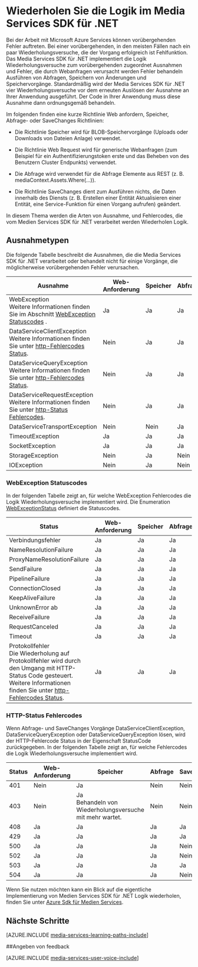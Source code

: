 <properties
    pageTitle="Wiederholen Sie die Logik im Media Services-SDK für .NET | Microsoft Azure"
    description="Das Thema bietet einen Überblick über die Logik Wiederholungsversuche im Media Services SDK für .NET."
    authors="Juliako"
    manager="erikre"
    editor=""
    services="media-services"
    documentationCenter=""/>

<tags
    ms.service="media-services"
    ms.workload="media"
    ms.tgt_pltfrm="na"
    ms.devlang="na"
    ms.topic="article"
    ms.date="10/25/2016" 
    ms.author="juliako"/>


# <a name="retry-logic-in-the-media-services-sdk-for-net"></a>Wiederholen Sie die Logik im Media Services SDK für .NET

Bei der Arbeit mit Microsoft Azure Services können vorübergehenden Fehler auftreten. Bei einer vorübergehenden, in den meisten Fällen nach ein paar Wiederholungsversuche, die der Vorgang erfolgreich ist Fehlfunktion. Das Media Services SDK für .NET implementiert die Logik Wiederholungsversuche zum vorübergehenden zugeordnet Ausnahmen und Fehler, die durch Webanfragen verursacht werden Fehler behandeln Ausführen von Abfragen, Speichern von Änderungen und Speichervorgänge.  Standardmäßig wird der Media Services SDK für .NET vier Wiederholungsversuche vor dem erneuten Auslösen der Ausnahme an Ihrer Anwendung ausgeführt. Der Code in Ihrer Anwendung muss diese Ausnahme dann ordnungsgemäß behandeln.  
  
 Im folgenden finden eine kurze Richtlinie Web anfordern, Speicher, Abfrage- oder SaveChanges Richtlinien:  
  
-   Die Richtlinie Speicher wird für BLOB-Speichervorgänge (Uploads oder Downloads von Dateien Anlage) verwendet.  
  
-   Die Richtlinie Web Request wird für generische Webanfragen (zum Beispiel für ein Authentifizierungstoken erste und das Beheben von des Benutzern Cluster Endpunkts) verwendet.  
  
-   Die Abfrage wird verwendet für die Abfrage Elemente aus REST (z. B. mediaContext.Assets.Where(...)).  
  
-   Die Richtlinie SaveChanges dient zum Ausführen nichts, die Daten innerhalb des Diensts (z. B. Erstellen einer Entität Aktualisieren einer Entität, eine Service-Funktion für einen Vorgang aufrufen) geändert.  
  
 In diesem Thema werden die Arten von Ausnahme, und Fehlercodes, die vom Medien Services SDK für .NET verarbeitet werden Wiederholen Logik.  
  
## <a name="exception-types"></a>Ausnahmetypen  

Die folgende Tabelle beschreibt die Ausnahmen, die die Media Services SDK für .NET verarbeitet oder behandelt nicht für einige Vorgänge, die möglicherweise vorübergehenden Fehler verursachen.  
  
Ausnahme|Web-Anforderung|Speicher|Abfrage|SaveChanges
----|------|----|---|---
WebException<br/>Weitere Informationen finden Sie im Abschnitt [WebException Statuscodes](media-services-retry-logic-in-dotnet-sdk.md#WebExceptionStatus) .|Ja|Ja|Ja|Ja  
DataServiceClientException<br/> Weitere Informationen finden Sie unter [http-Fehlercodes Status](media-services-retry-logic-in-dotnet-sdk.md#HTTPStatusCode).|Nein|Ja|Ja|Ja
DataServiceQueryException<br/> Weitere Informationen finden Sie unter [http-Fehlercodes Status](media-services-retry-logic-in-dotnet-sdk.md#HTTPStatusCode).|Nein|Ja|Ja|Ja  
DataServiceRequestException<br/> Weitere Informationen finden Sie unter [http-Status Fehlercodes](media-services-retry-logic-in-dotnet-sdk.md#HTTPStatusCode).|Nein|Ja|Ja|Ja  
DataServiceTransportException|Nein|Nein|Ja|Ja
TimeoutException|Ja|Ja|Ja|Nein
SocketException|Ja|Ja|Ja|Ja  
StorageException|Nein|Ja|Nein|Nein 
IOException|Nein|Ja|Nein|Nein
  
###  <a name="WebExceptionStatus"></a>WebException Statuscodes  

In der folgenden Tabelle zeigt an, für welche WebException Fehlercodes die Logik Wiederholungsversuche implementiert wird. Die Enumeration [WebExceptionStatus](http://msdn.microsoft.com/library/system.net.webexceptionstatus.aspx) definiert die Statuscodes.  
  
Status|Web-Anforderung|Speicher|Abfrage|SaveChanges  
-----|-----------------|-------------|-----------|----------  
Verbindungsfehler|Ja|Ja|Ja|Ja
NameResolutionFailure|Ja|Ja|Ja|Ja  
ProxyNameResolutionFailure|Ja|Ja|Ja|Ja  
SendFailure|Ja|Ja|Ja|Ja
PipelineFailure|Ja|Ja|Ja|Nein  
ConnectionClosed|Ja|Ja|Ja|Nein  
KeepAliveFailure|Ja|Ja|Ja|Nein  
UnknownError ab|Ja|Ja|Ja|Nein 
ReceiveFailure|Ja|Ja|Ja|Nein  
RequestCanceled|Ja|Ja|Ja|Nein  
Timeout|Ja|Ja|Ja|Nein
Protokollfehler <br/>Die Wiederholung auf Protokollfehler wird durch den Umgang mit HTTP-Status Code gesteuert. Weitere Informationen finden Sie unter [http-Fehlercodes Status](media-services-retry-logic-in-dotnet-sdk.md#HTTPStatusCode).|Ja|Ja|Ja|Ja|  
  
###  <a name="HTTPStatusCode"></a>HTTP-Status Fehlercodes  

Wenn Abfrage- und SaveChanges Vorgänge DataServiceClientException, DataServiceQueryException oder DataServiceQueryException lösen, wird der HTTP-Fehlercode Status in der Eigenschaft StatusCode zurückgegeben.  In der folgenden Tabelle zeigt an, für welche Fehlercodes die Logik Wiederholungsversuche implementiert wird.  
  
 
Status|Web-Anforderung|Speicher|Abfrage|SaveChanges 
---|----|----|----|----
401|Nein|Ja|Nein|Nein
403|Nein|Ja<br/>Behandeln von Wiederholungsversuche mit mehr wartet.|Nein|Nein  
408|Ja|Ja|Ja|Ja
429|Ja|Ja|Ja|Ja  
500|Ja|Ja|Ja|Nein  
502|Ja|Ja|Ja|Nein  
503|Ja|Ja|Ja|Ja  
504|Ja|Ja|Ja|Nein  
  
Wenn Sie nutzen möchten kann ein Blick auf die eigentliche Implementierung von Medien Services SDK für .NET Logik wiederholen, finden Sie unter [Azure Sdk für Medien Services](https://github.com/Azure/azure-sdk-for-media-services/tree/dev/src/net/Client/TransientFaultHandling).

## <a name="next-steps"></a>Nächste Schritte

[AZURE.INCLUDE [media-services-learning-paths-include](../../includes/media-services-learning-paths-include.md)]

##<a name="provide-feedback"></a>Angeben von feedback

[AZURE.INCLUDE [media-services-user-voice-include](../../includes/media-services-user-voice-include.md)]
